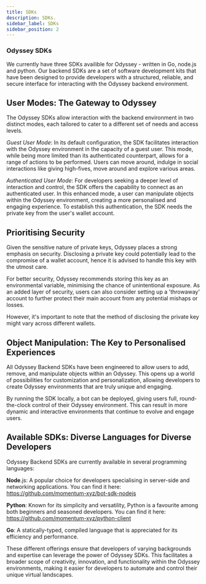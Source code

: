```yaml
---
title: SDKs
description: SDKs.
sidebar_label: SDKs
sidebar_position: 2
---
```


### Odyssey SDKs

We currently have three SDKs availible for Odyssey - written in Go, node.js and python. Our backend SDKs are a set of software development kits that have been designed to provide developers with a structured, reliable, and secure interface for interacting with the Odyssey backend environment. 

## User Modes: The Gateway to Odyssey

The Odyssey SDKs allow interaction with the backend environment in two distinct modes, each tailored to cater to a different set of needs and access levels.

*Guest User Mode*: In its default configuration, the SDK facilitates interaction with the Odyssey environment in the capacity of a guest user. This mode, while being more limited than its authenticated counterpart, allows for a range of actions to be performed. Users can move around, indulge in social interactions like giving high-fives, move around and explore various areas.

*Authenticated User Mode*: For developers seeking a deeper level of interaction and control, the SDK offers the capability to connect as an authenticated user. In this enhanced mode, a user can manipulate objects within the Odyssey environment, creating a more personalised and engaging experience. To establish this authentication, the SDK needs the private key from the user's wallet account.

## Prioritising Security

Given the sensitive nature of private keys, Odyssey places a strong emphasis on security. Disclosing a private key could potentially lead to the compromise of a wallet account, hence it is advised to handle this key with the utmost care.

For better security, Odyssey recommends storing this key as an environmental variable, minimising the chance of unintentional exposure. As an added layer of security, users can also consider setting up a 'throwaway' account to further protect their main account from any potential mishaps or losses.

However, it's important to note that the method of disclosing the private key might vary across different wallets.


## Object Manipulation: The Key to Personalised Experiences

All Odyssey Backend SDKs have been engineered to allow users to add, remove, and manipulate objects within an Odyssey. This opens up a world of possibilities for customization and personalization, allowing developers to create Odyssey environments that are truly unique and engaging.

By running the SDK locally, a bot can be deployed, giving users full, round-the-clock control of their Odyssey environment. This can result in more dynamic and interactive environments that continue to evolve and engage users.

## Available SDKs: Diverse Languages for Diverse Developers

Odyssey Backend SDKs are currently available in several programming languages:

**Node**.js: A popular choice for developers specialising in server-side and networking applications. You can find it here: https://github.com/momentum-xyz/bot-sdk-nodejs 

**Python**: Known for its simplicity and versatility, Python is a favourite among both beginners and seasoned developers. You can find it here: 
https://github.com/momentum-xyz/python-client 

**Go**: A statically-typed, compiled language that is appreciated for its efficiency and performance.


These different offerings ensure that developers of varying backgrounds and expertise can leverage the power of Odyssey SDKs. This facilitates a broader scope of creativity, innovation, and functionality within the Odyssey environments, making it easier for developers to automate and control their unique virtual landscapes.


